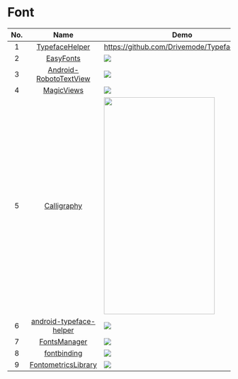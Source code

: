Font
======================
No. | Name | Demo
:---: | :---: | ---
1| [TypefaceHelper](https://github.com/Drivemode/TypefaceHelper) | https://github.com/Drivemode/TypefaceHelper
2| [EasyFonts](https://github.com/vsvankhede/easyfonts) |  ![](https://github.com/vsvankhede/easyfonts/raw/master/images/banner.png)
3| [Android-RobotoTextView](https://github.com/johnkil/Android-RobotoTextView) |![](https://raw.githubusercontent.com/johnkil/Android-RobotoTextView/master/art/RobotoTextView.jpg)
4| [MagicViews](https://github.com/ikocijan/MagicViews) | ![](https://camo.githubusercontent.com/26f40d6e55b84289b77464068ad743e90027c643/68747470733a2f2f7261772e6769746875622e636f6d2f696b6f63696a616e2f4d6167696356696577732f6d61737465722f73637265656e73686f742e6a7067)
5| [Calligraphy](https://github.com/chrisjenx/Calligraphy) | <img src="https://github.com/chrisjenx/Calligraphy/raw/master/screenshot.png" width="250" height="490">
6| [android-typeface-helper](https://github.com/norbsoft/android-typeface-helper) | ![](https://camo.githubusercontent.com/b8e7d4f4ab84ff96a3919ea264e2a83aca46e04e/68747470733a2f2f7261772e6769746875622e636f6d2f6e6f7262736f66742f616e64726f69642d74797065666163652d68656c7065722f6d61737465722f726561646d655f73637265656e2e706e67)
7| [FontsManager](https://github.com/GcsSloop/FontsManager) | ![](https://camo.githubusercontent.com/0de05fc8a445b47decf2f3ba92e333ad5cb6daca/687474703a2f2f7777342e73696e61696d672e636e2f6c617267652f30303558746469326a773166326970373771387964673330366a3062346a72792e676966)
8| [fontbinding](https://github.com/lisawray/fontbinding) | ![](https://raw.githubusercontent.com/lisawray/fontbinding/master/screenshot_land.png) 
9| [FontometricsLibrary](https://github.com/Ishmeetsingh97/FontometricsLibrary) | ![](https://github.com/Ishmeetsingh97/FontometricsLibrary/raw/master/FontometricsArtwork.jpg)  